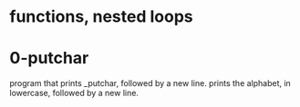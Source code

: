 # functions, nested loops
# 0-putchar
program that prints _putchar, followed by a new line.
prints the alphabet, in lowercase, followed by a new line.
